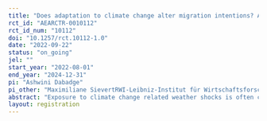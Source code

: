 ```yaml
---
title: "Does adaptation to climate change alter migration intentions? A discrete choice experiment in Senegal"
rct_id: "AEARCTR-0010112"
rct_id_num: "10112"
doi: "10.1257/rct.10112-1.0"
date: "2022-09-22"
status: "on_going"
jel: ""
start_year: "2022-08-01"
end_year: "2024-12-31"
pi: "Ashwini Dabadge"
pi_other: "Maximiliane SievertRWI-Leibniz-Institut für Wirtschaftsforschung"
abstract: "Exposure to climate change related weather shocks is often considered an important driver of internal and international migration. We evaluate whether alternative strategies to adapt to these shocks mitigate migration intentions of individuals through a discrete choice experiment. Individuals are presented with a hypothetical prolonged drought situation and afterwards with a randomly assigned adaptation solution. By assessing responses before and after the assignment of the adaptation strategies, we will measure the impact of climate change adaptation on migration intentions and comparison across individuals will inform about the relative effectiveness of each strategy."
layout: registration
---
```


